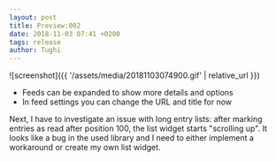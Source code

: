 ```yaml
---
layout: post
title: Preview:002
date: 2018-11-03 07:41 +0200
tags: release
author: Tughi
---
```


![screenshot]({{ '/assets/media/20181103074900.gif' | relative_url }})

- Feeds can be expanded to show more details and options
- In feed settings you can change the URL and title for now

Next, I have to investigate an issue with long entry lists: after marking entries as read after position 100, the list widget starts "scrolling up". It looks like a bug in the used library and I need to either implement a workaround or create my own list widget.
